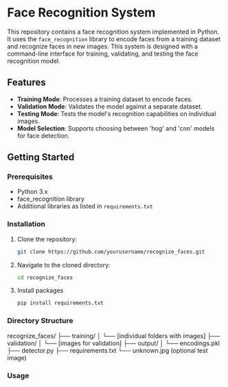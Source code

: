 # Face Recognition System

This repository contains a face recognition system implemented in Python. It uses the `face_recognition` library to encode faces from a training dataset and recognize faces in new images. This system is designed with a command-line interface for training, validating, and testing the face recognition model.

## Features

- **Training Mode**: Processes a training dataset to encode faces.
- **Validation Mode**: Validates the model against a separate dataset.
- **Testing Mode**: Tests the model's recognition capabilities on individual images.
- **Model Selection**: Supports choosing between 'hog' and 'cnn' models for face detection.

## Getting Started

### Prerequisites

- Python 3.x
- face_recognition library
- Additional libraries as listed in `requirements.txt`

### Installation

1. Clone the repository:
   ```bash
   git clone https://github.com/yourusername/recognize_faces.git
   ```
2. Navigate to the cloned directory:
   ```bash
   cd recognize_faces
   ```
3. Install packages
   ```bash
   pip install requirements.txt
   ```
### Directory Structure
recognize_faces/
├── training/
│   └── [individual folders with images]
├── validation/
│   └── [images for validation]
├── output/
│   └── encodings.pkl
├── detector.py
├── requirements.txt
└── unknown.jpg (optional test image)

### Usage
